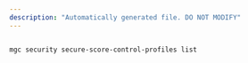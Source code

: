 ```yaml
---
description: "Automatically generated file. DO NOT MODIFY"
---
```


```bash

mgc security secure-score-control-profiles list

```